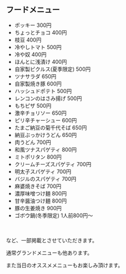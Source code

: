 ## フードメニュー

- ポッキー 300円
- ちょっとチョコ 400円
- 枝豆 400円
- 冷やしトマト 500円
- 冷や奴 400円
- ほんとに浅漬け 400円
- 自家製ピクルス(夏季限定) 500円
- ツナサラダ 650円
- 自家製焼き豚 600円
- ハッシュドポテト 500円
- レンコンのはさみ揚げ 500円
- もちピザ 500円
- 激辛チョリソー 650円
- ピリ辛チャーシュー 600円
- たまご納豆の菊千代そば 650円
- 納豆ぶっかけうどん 650円
- 肉うどん 700円
- 和風ツナスパゲティ 800円
- ミトポリタン 800円
- クリームチーズスパゲティ 700円
- 明太子スパゲティ 700円
- バジルのスパゲティ 700円
- 麻婆焼きそば 700円
- 濃厚味噌つけ麺 800円
- 甘辛醤油つけ麺 800円
- 豚の生姜焼き 900円  
- ゴボウ鍋(冬季限定) 1人前800円〜

　

など、一部掲載とさせていただきます。

通常グランドメニューも他あります。

また当日のオススメメニューもお楽しみ頂けます。

